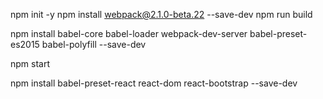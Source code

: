 npm init -y
npm install webpack@2.1.0-beta.22 --save-dev
npm run build

npm install babel-core babel-loader webpack-dev-server babel-preset-es2015 babel-polyfill --save-dev

npm start

npm install babel-preset-react react-dom react-bootstrap --save-dev